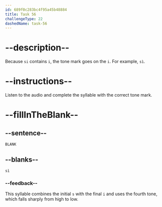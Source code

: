 ```yaml
---
id: 689f0c283bc4f95a45b48884
title: Task 56
challengeType: 22
dashedName: task-56
---
```


<!-- (Audio) A: sì -->

# --description--

Because `si` contains `i`, the tone mark goes on the `i`. For example, `sì`.

# --instructions--

Listen to the audio and complete the syllable with the correct tone mark.

# --fillInTheBlank--

## --sentence--

`BLANK`

## --blanks--

`sì`

### --feedback--

This syllable combines the initial `s` with the final `i` and uses the fourth tone, which falls sharply from high to low.
